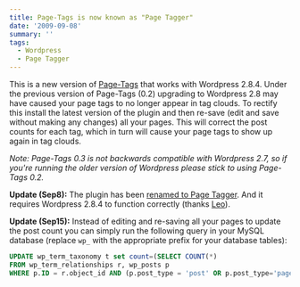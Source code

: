 ```yaml
---
title: Page-Tags is now known as "Page Tagger"
date: '2009-09-08'
summary: ''
tags:
  - Wordpress
  - Page Tagger
---
```

This is a new version of [Page-Tags](/code/wordpress-page-tags-plugin/) that works with Wordpress 2.8.4. Under the previous version of Page-Tags (0.2) upgrading to Wordpress 2.8 may have caused your page tags to no longer appear in tag clouds. To rectify this install the latest version of the plugin and then re-save (edit and save without making any changes) all your pages. This will correct the post counts for each tag, which in turn will cause your page tags to show up again in tag clouds. 

*Note: Page-Tags 0.3 is not backwards compatible with Wordpress 2.7, so if you're running the older version of Wordpress please stick to using Page-Tags 0.2.* 

**Update (Sep8):** The plugin has been [renamed to Page Tagger](/archives/2009/09/08/page-tags-is-now-known-as-page-tagger/). And it requires Wordpress 2.8.4 to function correctly (thanks [Leo](http://www.acumendevelopment.net/)). 

**Update (Sep15):** Instead of editing and re-saving all your pages to update the post count you can simply run the following query in your MySQL database (replace `wp_` with the appropriate prefix for your database tables):

```sql
UPDATE wp_term_taxonomy t set count=(SELECT COUNT(*) 
FROM wp_term_relationships r, wp_posts p 
WHERE p.ID = r.object_id AND (p.post_type = 'post' OR p.post_type='page') AND r.term_taxonomy_id = t.term_taxonomy_id)
```
